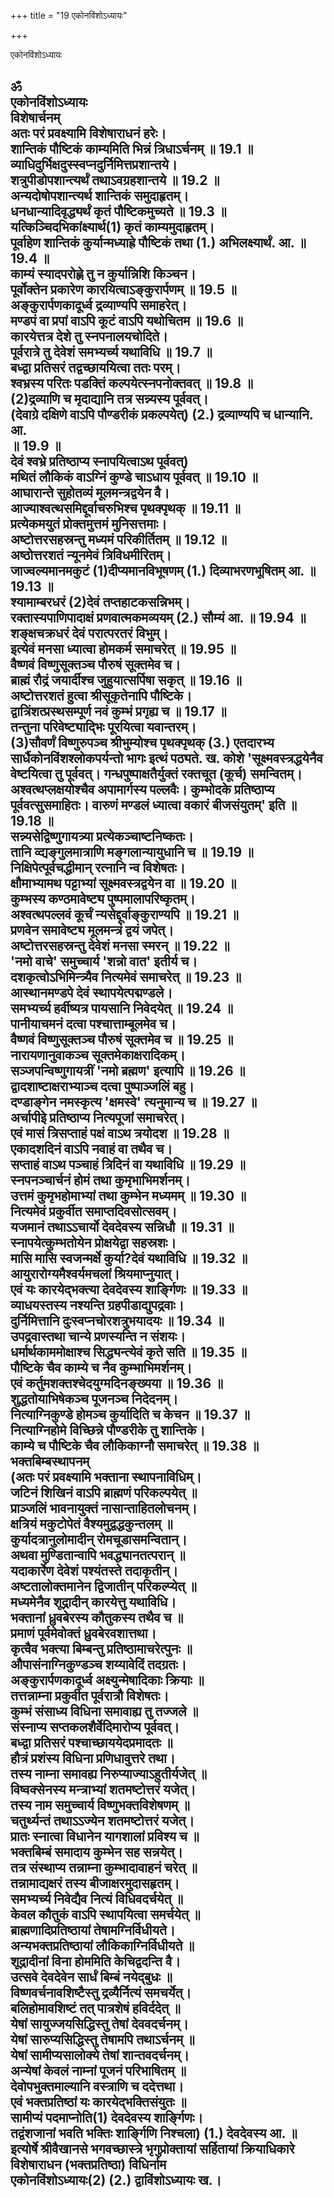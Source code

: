 +++
title = "19 एकोनविंशोऽध्यायः"

+++





एकोनविंशोऽध्यायः  




ॐ  
एकोनविंशोऽध्यायः  
विशेषार्चनम्  
अतः परं प्रवक्ष्यामि विशेषाराधनं हरेः।  
शान्तिकं पौष्टिकं काम्यमिति भिन्नं त्रिधाऽर्चनम् ॥ 19.1 ॥  
व्याधिदुर्भिक्षदुस्स्वप्नदुर्निमित्तप्रशान्तये।  
शत्रुपीडोपशान्त्यर्थं तथाऽवग्रहशान्तये ॥ 19.2 ॥  
अन्यदोषोपशान्त्यर्थ शान्तिकं समुदाहृतम्।  
धनधान्यादिवृद्ध्यर्थं कृतं पौष्टिकमुच्यते ॥ 19.3 ॥  
यत्किञ्चिदभिकांक्ष्यार्थ(1) कृतं काम्यमुदाहृतम्।  
पूर्वाहेण शान्तिकं कुर्यान्मध्याह्रे पौष्टिकं तथा (1.) अभिलक्ष्यार्थं. आ. ॥ 19.4 ॥  
काम्यं स्यादपरोह्णे तु न कुर्यान्निशि किञ्चन।  
पूर्वोक्तेन प्रकारेण कारयित्वाऽङ्कुरार्पणम् ॥ 19.5 ॥  
अङ्कुरार्पणकादूर्ध्व द्रव्याण्यपि समाहरेत्।  
मण्डपं वा प्रपां वाऽपि कूटं वाऽपि यथोचितम ॥ 19.6 ॥  
कारयेत्तत्र देशे तु स्नपनालयचोदिते।  
पूर्वरात्रे तु देवेशं समभ्यर्च्य यथाविधि ॥ 19.7 ॥  
बध्द्वा प्रतिसरं तद्वच्छाययित्वा ततः परम्।  
श्वभ्रस्य परितः पडक्तिं कल्पयेत्स्नपनोक्तवत् ॥ 19.8 ॥  
(2)द्रव्याणि च मृदाद्यानि तत्र सन्न्यस्य पूर्ववत्।  
(देवाग्रे दक्षिणे वाऽपि पौण्डरीकं प्रकल्पयेत्) (2.) द्रव्याण्यपि च धान्यानि. आ.  
॥ 19.9 ॥  
देवं श्वभ्रे प्रतिष्ठाप्य स्नापयित्वाऽथ पूर्ववत्)  
मथितं लौकिकं वाऽग्निं कुण्डे चाऽधाय पूर्ववत् ॥ 19.10 ॥  
आघारान्ते सुहोतव्यं मूलमन्त्रद्वयेन वै।  
आज्याश्वत्थसमिद्दूर्वाचरुभिश्च पृथक्पृथक् ॥ 19.11 ॥  
प्रत्येकमयुतं प्रोक्तमुत्तमं मुनिसत्तमाः।  
अष्टोत्तरसहस्रन्तु मध्यमं परिकीर्तितम् ॥ 19.12 ॥  
अष्ठोत्तरशतं न्यूनमेवं त्रिविधमीरितम्।  
जाज्वल्यमानमकुटं (1)दीप्यमानविभूषणम् (1.) दिव्याभरणभूषितम् आ. ॥ 19.13 ॥  
श्यामाम्बरधरं (2)देवं तप्तहाटकसन्निभम्।  
रक्तास्यपाणिपादाक्षं प्रणवात्मकमव्ययम् (2.) सौम्यं आ. ॥ 19.94 ॥  
शङ्क्षचक्रधरं देवं परात्परतरं विभुम्।  
इत्येवं मनसा ध्यात्वा होमकर्म समाचरेत् ॥ 19.95 ॥  
वैष्णवं विष्णुसूक्तञ्च पौरुषं सूक्तमेव च।  
ब्राह्मं रौद्रं जयार्दीश्च जुहुयात्सर्पिषा सकृत् ॥ 19.16 ॥  
अष्टोत्तरशतं हुत्वा श्रीसूकृतेनापि पौष्टिके।  
द्वात्रिंशत्प्रस्थसम्पूर्ण नवं कुम्भं प्रगृह्य च ॥ 19.17 ॥  
तन्तुना परिवेष्ट्याद्भिः पूरयित्वा यवान्तरम्।  
(3)सौवर्णं विष्णुरुपञ्च श्रीभुम्योश्च पृथक्पृथक् (3.) एतदारभ्य सार्धैकोनविंशश्लोकपर्यन्तो भागः इत्थं पठ्यते. ख. कोशे 'सूक्ष्मवस्त्रद्धयेनैव वेष्टयित्वा तु पूर्ववत्। गन्धपुष्पाक्षतैर्युक्तं रक्तचूत (कूर्च) समन्वितम्। अश्वत्थप्लक्षयोश्चैव अपामार्गस्य पल्लवैः। कुम्भोदके प्रतिष्ठाप्य पूर्ववत्सुसमाहितः। वारुणं मण्डलं ध्यात्वा वकारं बीजसंयुतम्' इति ॥ 19.18 ॥  
सन्न्यसेद्विष्णुगायत्र्या प्रत्येकञ्चाष्टनिष्कतः।  
तानि व्द्यङ्गुलमात्राणि मङ्गलान्यायुधानि च ॥ 19.19 ॥  
निक्षिपेत्पूर्वचद्धीमान् रत्नानि न्व विशेषतः।  
क्षौमाभ्यामथ पट्टाभ्यां सूक्ष्मवस्त्रद्वयेन वा ॥ 19.20 ॥  
कुम्भस्य कण्ठमावेष्ट्य पुष्पमालापरिष्कृतम्।  
अश्वत्थपल्लवं कूर्चं न्यसेद्दूर्वाङ्कुराण्यपि ॥ 19.21 ॥  
प्रणवेन समावेष्ट्य मूलमन्त्रं द्वयं जपेत्।  
अष्टोत्तरसहस्रन्तु देवेशं मनसा स्मरन् ॥ 19.22 ॥  
'नमो वाचे' समुच्चार्य 'शन्नो वात' इतीर्य च।  
दशकृत्वोऽभिमिन्त्र्यैव नित्यमेवं समाचरेत् ॥ 19.23 ॥  
आस्थानमण्डपे देवं स्थापयेत्पद्मण्डले।  
समभ्यर्च्य हर्वीष्यत्र पायसानि निवेदयेत् ॥ 19.24 ॥  
पानीयाचमनं दत्वा पश्चात्ताम्बूलमेव च।  
वैष्णवं विष्णुसूक्तञ्च पौरुषं सूक्तमेव च ॥ 19.25 ॥  
नारायणानुवाकञ्च सूक्तमेकाक्षरादिकम्।  
सञ्जपन्विष्णुगायत्रीं 'नमो ब्रह्मण' इत्यापि ॥ 19.26 ॥  
द्वादशाष्टाक्षराभ्याञ्च दत्वा पुष्पाञ्जलिं बहु।  
दण्डाङ्गेन नमस्कृत्य 'क्षमस्वे' त्यनुमान्य च ॥ 19.27 ॥  
अर्चापीइे प्रतिष्ठाप्य नित्यपूजां समाचरेत्।  
एवं मासं त्रिसप्ताहं पक्षं वाऽथ त्रयोदश ॥ 19.28 ॥  
एकादशदिनं वाऽपि नवाहं वा तथैव च।  
सप्ताहं वाऽथ पञ्चाहं त्रिदिनं वा यथाविधि ॥ 19.29 ॥  
स्नपनञ्चार्चनं होमं तथा कुमृभाभिमर्शनम्।  
उत्तमं कुमृभहोमाभ्यां तथा कुम्भेन मध्यमम् ॥ 19.30 ॥  
नित्यमेवं प्रकुर्वीत समाप्तदिवसोत्सवम्।  
यजमानं तथाऽऽचार्यो देवदेवस्य सन्निधौ ॥ 19.31 ॥  
स्नापयेत्कुम्भतोयेन प्रोक्षयेद्वा सहस्रशः।  
मासि मासि स्वजन्मर्क्षे कुर्या?देवं यथाविधि ॥ 19.32 ॥  
आयुरारोग्यमैश्वर्यमचलां श्रियमाप्नुयात्।  
एवं यः कारयेद्भक्त्या देवदेवस्य शार्ङ्गिणः ॥ 19.33 ॥  
व्याधयस्तस्य नश्यन्ति ग्रहपीडाद्युपद्रवाः।  
दुर्निमित्तानि दुःस्वप्नचोरशत्रुभयादयः ॥ 19.34 ॥  
उपद्रवास्तथा चान्ये प्रणस्यन्ति न संशयः।  
धर्मार्थकाममोक्षाश्च सिद्ध्यन्त्येवं कृते सति ॥ 19.35 ॥  
पौष्टिके चैव काम्ये च नैव कुम्भाभिमर्शनम्।  
एवं कर्तुमशक्तश्चेदयुग्मदिनङ्ख्यया ॥ 19.36 ॥  
शुद्धतोयाभिषेकञ्च पूजनञ्च निदेदनम्।  
नित्याग्निकुण्डे होमञ्च कुर्यादिति च केचन ॥ 19.37 ॥  
नित्याग्निहोमे विच्छिन्ने पौण्डरीके तु शान्तिके।  
काम्ये च पौष्टिके चैव लौकिकाग्नौ समाचरेत् ॥ 19.38 ॥  
भक्तबिम्बस्थापनम्  
(अतः परं प्रवक्ष्यामि भक्ताना स्थापनाविधिम्।  
जटिनं शिखिनं वाऽपि ब्राह्मणं परिकल्पयेत् ॥  
प्राञ्जलिं भावनायुक्तं नासान्ताहितलोचनम्।  
क्षत्रियं मकुटोपेतं वैश्यमुद्वद्धकुन्तलम् ॥  
कुर्यादत्रानुलोमादीन् रोमचूडासमन्वितान्।  
अथवा मुण्डितान्वापि भवद्ध्यानतत्परान् ॥  
यदाकार्रेण देवेशं पश्यंतस्ते तदाकृतीन्।  
अष्टतालोक्तमानेन द्विजातीन् परिकल्प्येत् ॥  
मध्यमेनैव शूद्रादीन् कारयेत्तु यथाविधि।  
भक्तानां ध्रुवबेरस्य कौतुकस्य तथैव च ॥  
प्रमाणं पूर्वमेवोक्तं ध्रुवबेरवशात्तथा।  
कृत्वैव भक्त्या बिम्बन्तु प्रतिष्ठामाचरेत्पुनः ॥  
औपासंनाग्निकुण्डञ्च शय्यावेदिं तदग्रतः।  
अङ्कुरार्पणकादूर्ध्व अक्ष्युन्मेषादिकाः क्रियाः ॥  
तत्तन्नाम्ना प्रकुर्वीत पूर्वरात्रौ विशेषतः।  
कुम्भं संसाध्य विधिना समावाह्य तु तज्जले ॥  
संस्नाप्य सप्तकलशैर्वेदिमारोप्य पूर्ववत्।  
बध्द्वा प्रतिसरं पश्चाच्छाययेदप्रमादतः ॥  
हौत्रं प्रशंस्य विधिना प्रणिधावुत्तरे तथा।  
तस्य नाम्ना समावह्य निरुप्याज्याऽहुतीर्यजेत् ॥  
विष्वक्सेनस्य मन्त्राभ्यां शतमष्टोत्तरं यजेत्।  
तस्य नाम समुच्चार्य विष्णुभक्तविशेषणम् ॥  
चतुर्थ्यन्तं तथाऽऽज्येन शतमष्टोत्तरं यजेत्।  
प्रातः स्नात्वा विधानेन यागशालां प्रविश्य च ॥  
भक्तबिम्बं समादाय कुम्भेन सह सन्नयेत्।  
तत्र संस्थाप्य तन्नाम्ना कुम्भादावाहनं चरेत् ॥  
तन्नामाद्यक्षरं तस्य बीजाक्षरमुदासहृतम्।  
समभ्यर्च्य निवेद्यैव नित्यं विधिवदर्चयेत् ॥  
केवल कौतुकं वाऽपि स्थापयित्वा समर्चयेत् ॥  
ब्राह्मणादिप्रतिष्ठायां तेषामग्निर्विधीयते।  
अन्यभक्तप्रतिष्ठायां लौकिकाग्निर्विधीयते ॥  
शूद्रादीनां विना होममिति केचिद्वदन्ति वै।  
उत्सवे देवदेवेन सार्धं बिम्बं नयेद्बुधः ॥  
विष्णवर्चनावशिष्टैस्तु द्रव्यैर्नित्यं समचर्येत्।  
बलिहोमावशिष्टं तत् पात्रशेषं हविर्ददेत् ॥  
येषां सायुज्जयसिद्धिस्तु तेषां देववदर्चनम्।  
येषां सारुप्यसिद्धिस्तु तेषामपि तथाऽर्चनम् ॥  
येषां सामीप्यसालोक्ये तेषां शान्तवदर्चनम्।  
अन्येषां केवलं नाम्नां पूजनं परिभाषितम् ॥  
देवोपभुक्तमाल्यानि वस्त्राणि च ददेत्तथा।  
एवं भक्तप्रतिष्ठां यः कारयेद्भक्तिसंयुतः ॥  
सामीप्यं पदमाप्नोति(1) देवदेवस्य शार्ङ्गिणः।  
तद्वंशजानां भवति भक्तिः शार्ङ्गिणि निश्चला) (1.) देवदेवस्य आ. ॥  
इत्योर्षे श्रीवैखानसे भगवच्छास्त्रे भृगुप्रोक्तायां सर्हितायां क्रियाधिकारे विशेषाराधन (भक्तप्रतिष्ठा) विधिर्नाम  
एकोनविंशोऽध्यायः(2) (2.) द्वाविंशोऽध्यायः ख.।  
---------
